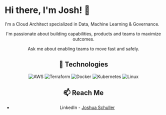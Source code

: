 # Hi there, I'm Josh! 👋

I'm a Cloud Architect specialized in Data, Machine Learning & Governance.

<header image with avatar>

I'm passionate about building capabilities, products and teams to maximize outcomes. 

Ask me about enabling teams to move fast and safely.

## 🧰 Technologies

![AWS](https://img.shields.io/badge/AWS-%23FF9900.svg?style=flat&logo=amazon-aws&logoColor=white) ![Terraform](https://img.shields.io/badge/terraform-%235835CC.svg?style=flat&logo=terraform&logoColor=white) ![Docker](https://img.shields.io/badge/docker-%230db7ed.svg?style=flat&logo=docker&logoColor=white) ![Kubernetes](https://img.shields.io/badge/kubernetes-%23326ce5.svg?style=flat&logo=kubernetes&logoColor=white) ![Linux](https://img.shields.io/badge/Linux-FCC624?style=flat&logo=linux&logoColor=black)


## 📫 Reach Me

- LinkedIn - [Joshua Schuller](https://www.linkedin.com/in/joshuaschuller/)
